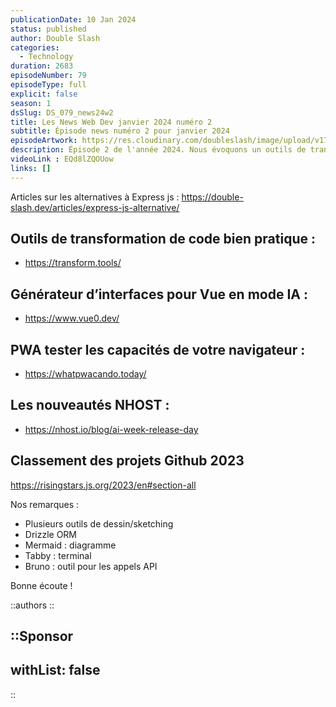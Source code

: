 ```yaml
---
publicationDate: 10 Jan 2024
status: published
author: Double Slash
categories:
  - Technology
duration: 2683
episodeNumber: 79
episodeType: full
explicit: false
season: 1
dsSlug: DS_079_news24w2
title: Les News Web Dev janvier 2024 numéro 2
subtitle: Épisode news numéro 2 pour janvier 2024
episodeArtwork: https://res.cloudinary.com/doubleslash/image/upload/v1704833013/episode/ART_79_bhk2bt.png
description: Épisode 2 de l'année 2024. Nous évoquons un outils de transformation bien pratique, un générateur d'interfaces pour Vue en mode IA, une web app pour tester les capacités PWA de votre navigateur, les nouveautés NHOST et le classement des projets Github 2023.
videoLink : EQd8lZQOUow
links: []
---
```

Articles sur les alternatives à Express js : <https://double-slash.dev/articles/express-js-alternative/>


## Outils de transformation de code bien pratique :

- <https://transform.tools/>


## Générateur d’interfaces pour Vue en mode IA :

- <https://www.vue0.dev/>

## PWA tester les capacités de votre navigateur :

- <https://whatpwacando.today/>

## Les nouveautés NHOST :

- <https://nhost.io/blog/ai-week-release-day>

## Classement des projets Github 2023

<https://risingstars.js.org/2023/en#section-all>

Nos remarques :

- Plusieurs outils de dessin/sketching
- Drizzle ORM
- Mermaid : diagramme
- Tabby : terminal
- Bruno : outil pour les appels API


Bonne écoute !

::authors
::

::Sponsor
---
withList: false
---
::
